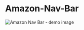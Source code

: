 # Amazon-Nav-Bar

![Amazon Nav Bar - demo image](https://github.com/diegolazarocs/Amazon-Nav-Bar/assets/111025421/8a6db8e2-1893-44d4-92d7-63dcdf985fe7)
